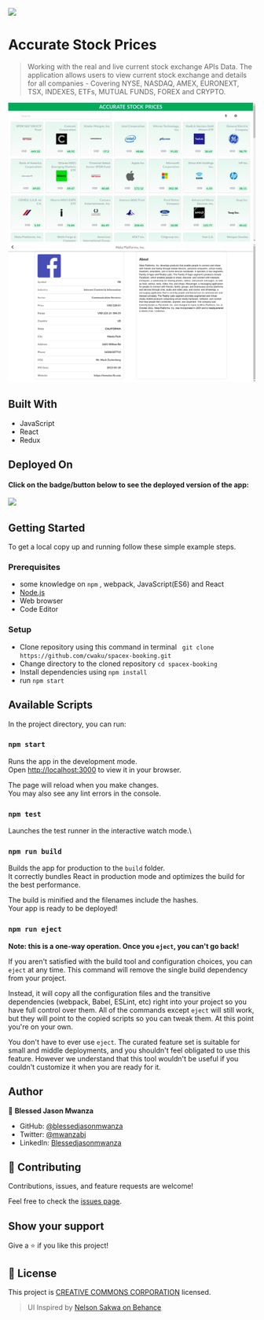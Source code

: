 ![](https://img.shields.io/badge/Microverse-blueviolet)

# Accurate Stock Prices
> Working with the real and live current stock exchange APIs Data. The application allows users to view current stock exchange and details for all companies - Covering NYSE, NASDAQ, AMEX, EURONEXT, TSX, INDEXES, ETFs, MUTUAL FUNDS, FOREX and CRYPTO.



![screenshot](./screenshot.png)
![screenshot](./screenshot1.png)


## Built With

- JavaScript
- React
- Redux

## Deployed On

#### Click on the badge/button below to see the deployed version of the app:

[![](https://img.shields.io/badge/Deployed-Heroku-blueviolet)](https://accurate-stock-prices.herokuapp.com/)

## Getting Started

To get a local copy up and running follow these simple example steps.

### Prerequisites

- some knowledge on `npm` , webpack, JavaScript(ES6) and React
- [Node.js](https://nodejs.org/en/)
- Web browser
- Code Editor
### Setup

- Clone repository using this command in terminal ` git clone https://github.com/cwaku/spacex-booking.git`
- Change directory to the cloned repository `cd spacex-booking`
- Install dependencies using `npm install`
- run `npm start`


## Available Scripts

In the project directory, you can run:

### `npm start`

Runs the app in the development mode.\
Open [http://localhost:3000](http://localhost:3000) to view it in your browser.

The page will reload when you make changes.\
You may also see any lint errors in the console.

### `npm test`

Launches the test runner in the interactive watch mode.\
### `npm run build`

Builds the app for production to the `build` folder.\
It correctly bundles React in production mode and optimizes the build for the best performance.

The build is minified and the filenames include the hashes.\
Your app is ready to be deployed!

### `npm run eject`

**Note: this is a one-way operation. Once you `eject`, you can't go back!**

If you aren't satisfied with the build tool and configuration choices, you can `eject` at any time. This command will remove the single build dependency from your project.

Instead, it will copy all the configuration files and the transitive dependencies (webpack, Babel, ESLint, etc) right into your project so you have full control over them. All of the commands except `eject` will still work, but they will point to the copied scripts so you can tweak them. At this point you're on your own.

You don't have to ever use `eject`. The curated feature set is suitable for small and middle deployments, and you shouldn't feel obligated to use this feature. However we understand that this tool wouldn't be useful if you couldn't customize it when you are ready for it.

## Author
👤 **Blessed Jason Mwanza**

- GitHub: [@blessedjasonmwanza](https://github.com/blessedjasonmwanza)
- Twitter: [@mwanzabj](https://twitter.com/mwanzabj)
- LinkedIn: [Blessedjasonmwanza](https://linkedin.com/in/blessedjasonmwanza)
## 🤝 Contributing

Contributions, issues, and feature requests are welcome!

Feel free to check the [issues page](https://github.com/cwaku/spacex-booking/issues).

## Show your support

Give a ⭐️ if you like this project!

## 📝 License

This project is [CREATIVE COMMONS CORPORATION](./LICENSE) licensed.

> UI Inspired by [Nelson Sakwa on Behance](https://www.behance.net/gallery/31579789/Ballhead-App-(Free-PSDs))